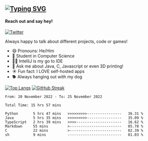 ## [![Typing SVG](https://readme-typing-svg.demolab.com?font=Fira+Code&size=24&duration=4000&pause=500&color=37DCFF&width=435&lines=Programming+;Exploring;Learning;Gaming)](https://git.io/typing-svg)
#### Reach out and say hey!
[![Twitter](https://img.shields.io/twitter/url/https/twitter.com/FailedToParse.svg?style=social&label=%20%40FailedToParse)](https://twitter.com/FailedToParse)


Always happy to talk about different projects, code or games!

- 😄 Pronouns: He/Him
- 🔭 Student in Computer Science
- 🧑‍💻 IntelliJ is my go to IDE
- 💬 Ask me about Java, C, Javascript or even 3D printing!
- ☀️ Fun fact: I LOVE self-hosted apps
- 🐕 Always hanging out with my dog

[![Top Langs](https://github-readme-stats.vercel.app/api/top-langs/?username=Dynamicapproach&layout=compact&show_icons=true&card_width=300px&card_height=400px&theme=radical#gh-dark-mode-only)](https://github.com/DynamicApproach?tab=repositories)
[![GitHub Streak](https://streak-stats.demolab.com?user=DynamicApproach&theme=dark&hide_border=true&date_format=M%20j%5B%2C%20Y%5D&currStreakLabel=3F40DD&background=00000042&sideLabels=17DDA&c)](https://git.io/streak-stats)

<!--START_SECTION:waka-->

```text
From: 20 November 2022 - To: 25 November 2022

Total Time: 15 hrs 57 mins

Python       5 hrs 47 mins   >>>>>>>>>----------------   36.31 %
Java         5 hrs 35 mins   >>>>>>>>>----------------   35.09 %
TypeScript   2 hrs 39 mins   >>>>---------------------   16.62 %
Markdown     55 mins         >------------------------   05.78 %
C            22 mins         >------------------------   02.39 %
sh           9 mins          -------------------------   01.03 %
```

<!--END_SECTION:waka-->
